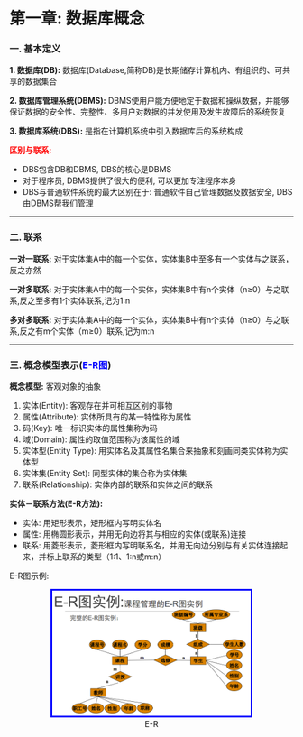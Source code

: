 # 第一章: 数据库概念

### 一. 基本定义

**1. 数据库(DB):** 数据库(Database,简称DB)是长期储存计算机内、有组织的、可共享的数据集合

**2. 数据库管理系统(DBMS):** DBMS使用户能方便地定于数据和操纵数据，并能够保证数据的安全性、完整性、多用户对数据的并发使用及发生故障后的系统恢复

**3. 数据库系统(DBS):** 是指在计算机系统中引入数据库后的系统构成

**<font color=red>区别与联系:</font>** 
- DBS包含DB和DBMS, DBS的核心是DBMS
- 对于程序员, DBMS提供了很大的便利, 可以更加专注程序本身
- DBS与普通软件系统的最大区别在于: 普通软件自己管理数据及数据安全, DBS由DBMS帮我们管理

---

### 二. 联系

**一对一联系:** 对于实体集A中的每一个实体，实体集B中至多有一个实体与之联系，反之亦然

**一对多联系:** 对于实体集A中的每一个实体，实体集B中有n个实体（n≥0）与之联系,反之至多有1个实体联系,记为1:n

**多对多联系:** 对于实体集A中的每一个实体，实体集B中有n个实体（n≥0）与之联系,反之有m个实体（m≥0）联系,记为m:n

---

### 三. 概念模型表示(<font color= blue>E-R图</font>)

**概念模型:** 客观对象的抽象
1. 实体(Entity): 客观存在并可相互区别的事物
2. 属性(Attribute): 实体所具有的某一特性称为属性
3. 码(Key): 唯一标识实体的属性集称为码
4. 域(Domain): 属性的取值范围称为该属性的域
5. 实体型(Entity Type): 用实体名及其属性名集合来抽象和刻画同类实体称为实体型
6. 实体集(Entity Set): 同型实体的集合称为实体集
7. 联系(Relationship): 实体内部的联系和实体之间的联系

**实体－联系方法(E-R方法):** 
- 实体: 用矩形表示，矩形框内写明实体名
- 属性: 用椭圆形表示，并用无向边将其与相应的实体(或联系)连接
- 联系: 用菱形表示，菱形框内写明联系名，并用无向边分别与有关实体连接起来，并标上联系的类型（1:1、1:n或m:n）

E-R图示例:
<div align=center> 
<img src="./imgs/E-R.png" 
style="border:3px solid blue"
width = 70%/>
<figcaption>E-R</figcaption>
</div>

